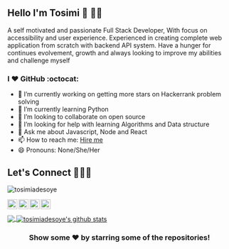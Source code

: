 ## Hello I'm Tosimi :sparkling_heart: 👋🏽

A self motivated and passionate Full Stack Developer, With focus on accessibility and user experience. Experienced in creating complete web application from scratch with backend API system. Have a hunger for continues evolvement, growth and always looking to improve my abilities and challenge myself

### I :heart: GitHub :octocat:


- 🔭 I’m currently working on getting more stars on Hackerrank problem solving
- 🌱 I’m currently learning Python
- 👯 I’m looking to collaborate on open source
- 🤔 I’m looking for help with learning Algorithms and Data structure
- 💬 Ask me about Javascript, Node and React
- 📫 How to reach me: <a href="mailto:tosimiadesoye111@gmail.com" >Hire me<a/>
- 😄 Pronouns: None/She/Her
<!-- - ⚡ Fun fact: Not sure this is a fun fact but I'm really really shy -->

## Let's Connect :people_holding_hands:


<p align="left"> <img src="https://komarev.com/ghpvc/?username=tosimiadesoye&label=Views&color=blue&style=plastic" alt="tosimiadesoye" /> </p>

<a href="https://twitter.com/tosimiadesoye">
  <img align="left" alt="Tosimi's Twitter" width="22px" src="https://cdn.jsdelivr.net/npm/simple-icons@v3/icons/twitter.svg" />
</a>
<a href="https://linkedin.com/in/tosimi-adesoye">
  <img align="left" alt="Tosimi's Linkdein" width="22px" src="https://cdn.jsdelivr.net/npm/simple-icons@v3/icons/linkedin.svg" />
</a>
<a href="https://github.com/tosimiadesoye">
  <img align="left" alt="tosimi's Github" width="22px" src="https://cdn.jsdelivr.net/npm/simple-icons@v3/icons/github.svg" />
</a>

<a href="https://instagram.com/tosimi_tech/">
  <img align="left" alt="tosimi's Instagram" width="22px" src="https://cdn.jsdelivr.net/npm/simple-icons@v3/icons/instagram.svg" />
</a>

<br/>
<br/>



<a href="https://github.com/tosimiadesoye">
  <img align="center" src="https://github-readme-stats.vercel.app/api/top-langs/?username=tosimiadesoye&theme=dark&hide_langs_below=1" />
</a>
<a href="https://github.com/tosimiadesoye">
 <img align="center" src="https://github-readme-stats.vercel.app/api?username=tosimiadesoye&show_icons=true&theme=dark&line_height=27" alt="tosimiadesoye's github stats"/>
</a>

<div align="center">

### Show some ❤️ by starring some of the repositories!

</div>
<!--
**tosimiadesoye/tosimiadesoye** is a ✨ _special_ ✨ repository because its `README.md` (this file) appears on your GitHub profile.
[![website](https://img.shields.io/badge/PortfolioWebsite-pawan.live-2648ff?style=flat-square&logo=google-chrome)](https://pawan.live/)

-->
